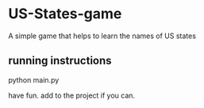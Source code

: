 # US-States-game
A simple game that helps to learn the names of US states
## running instructions
python main.py

have fun. 
add to the project if you can. 